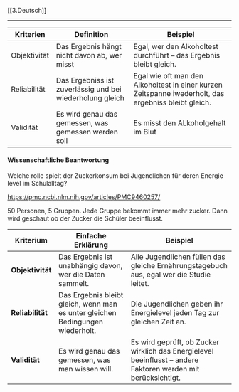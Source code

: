 [[3.Deutsch]]
___

| Kriterien    | Definition                                                | Beispiel                                                                                             |
| ------------ | --------------------------------------------------------- | ---------------------------------------------------------------------------------------------------- |
| Objektivität | Das Ergebnis hängt nicht davon ab, wer misst              | Egal, wer den Alkoholtest durchführt – das Ergebnis bleibt gleich.                                   |
| Reliabilität | Das Ergebniss ist zuverlässig und bei wiederholung gleich | Egal wie oft man den Alkoholtest in einer kurzen Zeitspanne iwederholt, das ergebniss bleibt gleich. |
| Validität    | Es wird genau das gemessen, was gemessen werden soll      | Es misst den ALkoholgehalt im Blut                                                                   |
#### Wissenschaftliche Beantwortung
Welche rolle spielt der Zuckerkonsum bei Jugendlichen für deren Energie level im Schulalltag? 

https://pmc.ncbi.nlm.nih.gov/articles/PMC9460257/

50 Personen, 5 Gruppen. Jede Gruppe bekommt immer mehr zucker. Dann wird geschaut ob der Zucker die Schüler beeinflusst.

|**Kriterium**|**Einfache Erklärung**|**Beispiel**|
|---|---|---|
|**Objektivität**|Das Ergebnis ist unabhängig davon, wer die Daten sammelt.|Alle Jugendlichen füllen das gleiche Ernährungstagebuch aus, egal wer die Studie leitet.|
|**Reliabilität**|Das Ergebnis bleibt gleich, wenn man es unter gleichen Bedingungen wiederholt.|Die Jugendlichen geben ihr Energielevel jeden Tag zur gleichen Zeit an.|
|**Validität**|Es wird genau das gemessen, was man wissen will.|Es wird geprüft, ob Zucker wirklich das Energielevel beeinflusst – andere Faktoren werden mit berücksichtigt.|

